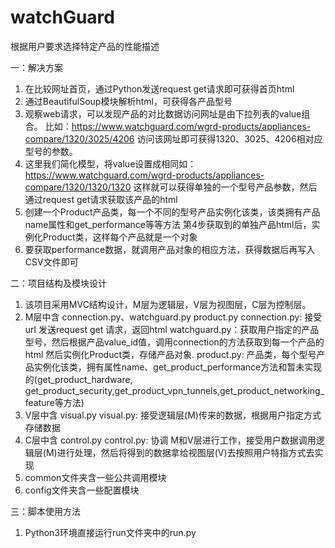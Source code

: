 # watchGuard
根据用户要求选择特定产品的性能描述

一：解决方案
1. 在比较网址首页，通过Python发送request get请求即可获得首页html
2. 通过BeautifulSoup模块解析html，可获得各产品型号
3. 观察web请求，可以发现产品的对比数据访问网址是由下拉列表的value组合。
   比如：https://www.watchguard.com/wgrd-products/appliances-compare/1320/3025/4206
   访问该网址即可获得1320、3025、4206相对应型号的参数。
4. 这里我们简化模型，将value设置成相同如：https://www.watchguard.com/wgrd-products/appliances-compare/1320/1320/1320
   这样就可以获得单独的一个型号产品参数，然后通过request get请求获取该产品的html
5. 创建一个Product产品类，每一个不同的型号产品实例化该类，该类拥有产品name属性和get_performance等等方法
   第4步获取到的单独产品html后，实例化Product类，这样每个产品就是一个对象
6. 要获取performance数据，就调用产品对象的相应方法，获得数据后再写入CSV文件即可

二：项目结构及模块设计
1. 该项目采用MVC结构设计，M层为逻辑层，V层为视图层，C层为控制层。
2. M层中含 connection.py、watchguard.py product.py
   connection.py: 接受url 发送request get 请求，返回html
   watchguard.py：获取用户指定的产品型号，然后根据产品value_id值，调用connection的方法获取到每一个产品的html
   然后实例化Product类，存储产品对象.
   product.py: 产品类，每个型号产品实例化该类，拥有属性name、get_product_performance方法和暂未实现的(get_product_hardware,
   get_product_security,get_product_vpn_tunnels,get_product_networking_feature等方法)
3. V层中含 visual.py
   visual.py: 接受逻辑层(M)传来的数据，根据用户指定方式存储数据
4. C层中含 control.py
   control.py: 协调 M和V层进行工作，接受用户数据调用逻辑层(M)进行处理，然后将得到的数据拿给视图层(V)去按照用户特指方式去实现
5. common文件夹含一些公共调用模块
6. config文件夹含一些配置模块

三：脚本使用方法
1. Python3环境直接运行run文件夹中的run.py
   

